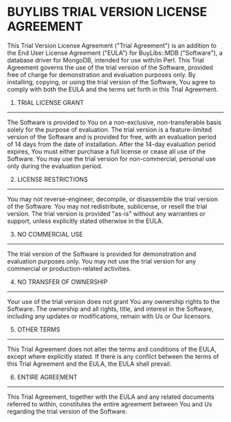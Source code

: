 BUYLIBS TRIAL VERSION LICENSE AGREEMENT
=======================================

This Trial Version License Agreement ("Trial Agreement") is an addition
to the End User License Agreement ("EULA") for BuyLibs::MDB
("Software"), a database driver for MongoDB, intended for use with/in
Perl. This Trial Agreement governs the use of the trial version of the
Software, provided free of charge for demonstration and evaluation
purposes only. By installing, copying, or using the trial version of the
Software, You agree to comply with both the EULA and the terms set forth
in this Trial Agreement.

1. TRIAL LICENSE GRANT
----------------------

The Software is provided to You on a non-exclusive, non-transferable
basis solely for the purpose of evaluation. The trial version is a
feature-limited version of the Software and is provided for free, with
an evaluation period of 14 days from the date of installation. After the
14-day evaluation period expires, You must either purchase a full
license or cease all use of the Software. You may use the trial version
for non-commercial, personal use only during the evaluation period.

2. LICENSE RESTRICTIONS
-----------------------

You may not reverse-engineer, decompile, or disassemble the trial
version of the Software. You may not redistribute, sublicense, or resell
the trial version. The trial version is provided "as-is" without any
warranties or support, unless explicitly stated otherwise in the EULA.

3. NO COMMERCIAL USE
--------------------

The trial version of the Software is provided for demonstration and
evaluation purposes only. You may not use the trial version for any
commercial or production-related activities.

4. NO TRANSFER OF OWNERSHIP
---------------------------

Your use of the trial version does not grant You any ownership rights to
the Software. The ownership and all rights, title, and interest in the
Software, including any updates or modifications, remain with Us or Our
licensors.

5. OTHER TERMS
--------------

This Trial Agreement does not alter the terms and conditions of the
EULA, except where explicitly stated. If there is any conflict between
the terms of this Trial Agreement and the EULA, the EULA shall prevail.

6. ENTIRE AGREEMENT
-------------------

This Trial Agreement, together with the EULA and any related documents
referred to within, constitutes the entire agreement between You and Us
regarding the trial version of the Software.
